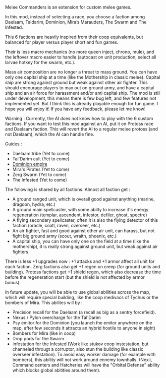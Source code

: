Melee Commanders is an extension for custom melee games.

In this mod, instead of selecting a race, you choose a faction among Daelaam, Taldarim, Dominion, Mira’s Marauders, The Swarm and The Infested.

This 6 factions are heavily inspired from their coop equivalents, but balanced for player versus player short and fun games.

Their is less macro mechanics (no more queen inject, chrono, mule), and the leftover macro easier to handle (autocast on unit production, select all larvae hotkey for the swarm, etc.).

Mass air composition are no longer a threat to mass ground. You can have only one capital ship at a time (like the Mothership in classic melee). Capital ship are strong against ground but weak against other air fighter. This should encourage players to max out on ground army, and have a capital ship and an air force for harassment and/or anti capital ship.
The mod is still under development, this means there is few bug left, and few features not implemented yet. But I think this is already playable enough for fun game.
I hope you will enjoy it! If you have any feedback, please let me know!

Warning :
Currently, the AI does not know how to play with the 6 custom factions.
If you want to test this mod against an AI, put it on Protoss race and Daelaam faction. This will revert the AI to a regular melee protoss (and not Daelaam), which the AI can handle fine.


Guides :

- Daelaam tribe (Yet to come)
- Tal'Darim cult (Yet to come)
- [Dominion empire](Dominion/)
- Mira's Pirates (Yet to come)
- Zerg Swarm (Yet to come)
- The Infested (Yet to come)

The following is shared by all factions. Almost all faction get :

- A ground ranged unit, which is overall good against anything (marine, dragoon, hydra, etc.)
- A ground main spellcaster, with some abilty to increase it's energy regeneration (templar, ascendent, infestor, defiler, ghost, spectre)
- A flying secondary spellcaster, often it is also the flying detector of this faction (oracle, coatl, raven, overseer, etc.)
- An air fighter, fast and good against other air unit, can harass, but not fight big ground army (scout, wraith, phoenix, etc.)
- A capital ship, you can have only one on the field at a time (like the mothership), it is really strong against ground unit, but weak against air fighters.

There is less +1 upgrades now : +1 attacks and +1 armor affect all unit for each faction. Zerg factions also get +1 regen on creep (for ground units and building). Protoss factions get +1 shield regen, which also decrease the time before the regeneration start (but the shield is not affected by armor bonus).

In future update, you will be able to use global abilities across the map, which will require special building, like the coop medivacs of Tychus or the bombers of Mira. This abilites will by :
- Precision recall for the Daelaam (a recall as big as a sentry forcefield).
- Nexus / Pylon overcharge for the Tal'Darim
- Psy emitor for the Dominion (you launch the emitor anywhere on the map, after few seconds it attracts an hybrid hostile to anyone in sight)
- Bombers for Mira (like in coop)
- Drop pods for the Swarm
- Infestation for the Infested (Work like stukov coop instestation, but channeled througt a corruptor, also stun the building like classic overseer infestation).
To avoid easy worker damage (for example with bombers), this ability will not work around ennemy townhalls. (Nexii, Command centers and Hatcheries will have the "Orbital Defense" ability which blocks global abitities around them).
